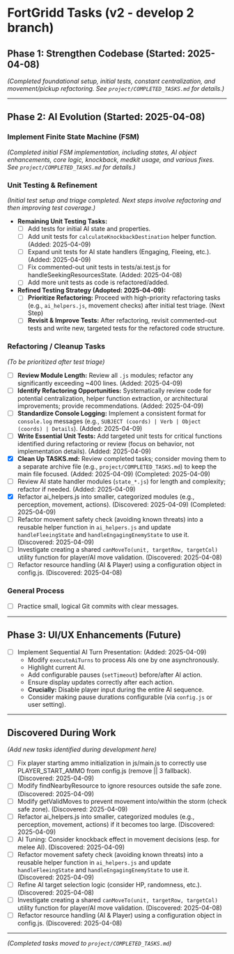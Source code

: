 # FortGridd Tasks (v2 - develop 2 branch)

## Phase 1: Strengthen Codebase (Started: 2025-04-08)
*(Completed foundational setup, initial tests, constant centralization, and movement/pickup refactoring. See `project/COMPLETED_TASKS.md` for details.)*

---
## Phase 2: AI Evolution (Started: 2025-04-08)

### Implement Finite State Machine (FSM)
*(Completed initial FSM implementation, including states, AI object enhancements, core logic, knockback, medkit usage, and various fixes. See `project/COMPLETED_TASKS.md` for details.)*

### Unit Testing & Refinement
*(Initial test setup and triage completed. Next steps involve refactoring and then improving test coverage.)*

*   **Remaining Unit Testing Tasks:**
    *   [ ] Add tests for initial AI state and properties.
    *   [ ] Add unit tests for `calculateKnockbackDestination` helper function. (Added: 2025-04-09)
    *   [ ] Expand unit tests for AI state handlers (Engaging, Fleeing, etc.). (Added: 2025-04-09)
    *   [ ] Fix commented-out unit tests in tests/ai.test.js for handleSeekingResourcesState. (Added: 2025-04-08)
    *   [ ] Add more unit tests as code is refactored/added.

*   **Refined Testing Strategy (Adopted: 2025-04-09):**
    *   [ ] **Prioritize Refactoring:** Proceed with high-priority refactoring tasks (e.g., `ai_helpers.js`, movement checks) after initial test triage. (Next Step)
    *   [ ] **Revisit & Improve Tests:** After refactoring, revisit commented-out tests and write new, targeted tests for the refactored code structure.

 ### Refactoring / Cleanup Tasks
 *(To be prioritized after test triage)*
 *   [ ] **Review Module Length:** Review all `.js` modules; refactor any significantly exceeding ~400 lines. (Added: 2025-04-09)
 *   [ ] **Identify Refactoring Opportunities:** Systematically review code for potential centralization, helper function extraction, or architectural improvements; provide recommendations. (Added: 2025-04-09)
 *   [ ] **Standardize Console Logging:** Implement a consistent format for `console.log` messages (e.g., `SUBJECT (coords) | Verb | Object (coords) | Details`). (Added: 2025-04-09)
 *   [ ] **Write Essential Unit Tests:** Add targeted unit tests for critical functions identified during refactoring or review (focus on behavior, not implementation details). (Added: 2025-04-09)
 *   [x] **Clean Up TASKS.md:** Review completed tasks; consider moving them to a separate archive file (e.g., `project/COMPLETED_TASKS.md`) to keep the main file focused. (Added: 2025-04-09) (Completed: 2025-04-09)
 *   [ ] Review AI state handler modules (`state_*.js`) for length and complexity; refactor if needed. (Added: 2025-04-09)
 *   [x] Refactor ai_helpers.js into smaller, categorized modules (e.g., perception, movement, actions). (Discovered: 2025-04-09) (Completed: 2025-04-09)
 *   [ ] Refactor movement safety check (avoiding known threats) into a reusable helper function in `ai_helpers.js` and update `handleFleeingState` and `handleEngagingEnemyState` to use it. (Discovered: 2025-04-09)
 *   [ ] Investigate creating a shared `canMoveTo(unit, targetRow, targetCol)` utility function for player/AI move validation. (Discovered: 2025-04-08)
 *   [ ] Refactor resource handling (AI & Player) using a configuration object in config.js. (Discovered: 2025-04-08)

 ### General Process
 *   [ ] Practice small, logical Git commits with clear messages.

---
## Phase 3: UI/UX Enhancements (Future)

*   [ ] Implement Sequential AI Turn Presentation: (Added: 2025-04-09)
    *   Modify `executeAiTurns` to process AIs one by one asynchronously.
    *   Highlight current AI.
    *   Add configurable pauses (`setTimeout`) before/after AI action.
    *   Ensure display updates correctly after each action.
    *   **Crucially:** Disable player input during the entire AI sequence.
    *   Consider making pause durations configurable (via `config.js` or user setting).

---
## Discovered During Work
*(Add new tasks identified during development here)*
*   [ ] Fix player starting ammo initialization in js/main.js to correctly use PLAYER_START_AMMO from config.js (remove || 3 fallback). (Discovered: 2025-04-09)
*   [ ] Modify findNearbyResource to ignore resources outside the safe zone. (Discovered: 2025-04-09)
*   [ ] Modify getValidMoves to prevent movement into/within the storm (check safe zone). (Discovered: 2025-04-09)
*   [ ] Refactor ai_helpers.js into smaller, categorized modules (e.g., perception, movement, actions) if it becomes too large. (Discovered: 2025-04-09)
*   [ ] AI Tuning: Consider knockback effect in movement decisions (esp. for melee AI). (Discovered: 2025-04-09)
*   [ ] Refactor movement safety check (avoiding known threats) into a reusable helper function in `ai_helpers.js` and update `handleFleeingState` and `handleEngagingEnemyState` to use it. (Discovered: 2025-04-09)
*   [ ] Refine AI target selection logic (consider HP, randomness, etc.). (Discovered: 2025-04-08)
*   [ ] Investigate creating a shared `canMoveTo(unit, targetRow, targetCol)` utility function for player/AI move validation. (Discovered: 2025-04-08)
*   [ ] Refactor resource handling (AI & Player) using a configuration object in config.js. (Discovered: 2025-04-08)

---
*(Completed tasks moved to `project/COMPLETED_TASKS.md`)*
